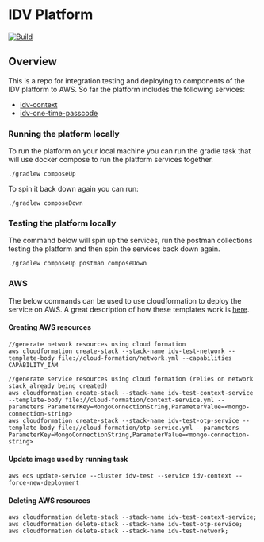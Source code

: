 # IDV Platform

[![Build](https://github.com/michaelruocco/idv-platform/workflows/pipeline/badge.svg)](https://github.com/michaelruocco/idv-platform/actions)

## Overview

This is a repo for integration testing and deploying to components of the IDV platform to AWS. So far the
platform includes the following services:

* [idv-context](https://github.com/michaelruocco/idv-context)
* [idv-one-time-passcode](https://github.com/michaelruocco/idv-one-time-passcode)

### Running the platform locally

To run the platform on your local machine you can run the gradle task that will use docker compose to run
the platform services together.

```
./gradlew composeUp
```

To spin it back down again you can run:

```
./gradlew composeDown
```

### Testing the platform locally

The command below will spin up the services, run the postman collections testing the platform and then
spin the services back down again.

```
./gradlew composeUp postman composeDown
```

### AWS

The below commands can be used to use cloudformation to deploy the service on AWS.
A great description of how these templates work is [here](https://reflectoring.io/aws-cloudformation-deploy-docker-image/).

#### Creating AWS resources

```aws
//generate network resources using cloud formation
aws cloudformation create-stack --stack-name idv-test-network --template-body file://cloud-formation/network.yml --capabilities CAPABILITY_IAM
```

```aws
//generate service resources using cloud formation (relies on network stack already being created)
aws cloudformation create-stack --stack-name idv-test-context-service --template-body file://cloud-formation/context-service.yml --parameters ParameterKey=MongoConnectionString,ParameterValue=<mongo-connection-string>
aws cloudformation create-stack --stack-name idv-test-otp-service --template-body file://cloud-formation/otp-service.yml --parameters ParameterKey=MongoConnectionString,ParameterValue=<mongo-connection-string>
```

#### Update image used by running task

```aws
aws ecs update-service --cluster idv-test --service idv-context --force-new-deployment
```

#### Deleting AWS resources

```aws
aws cloudformation delete-stack --stack-name idv-test-context-service;
aws cloudformation delete-stack --stack-name idv-test-otp-service;
aws cloudformation delete-stack --stack-name idv-test-network;
```
